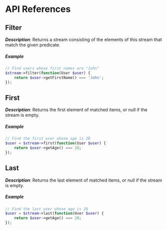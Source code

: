 # API References

## Filter

_**Description**_: Returns a stream consisting of the elements of this
stream that match the given predicate.

##### *Example*

~~~php
// Find users whose first names are "John"
$stream->filter(function(User $user) {
    return $user->getFirstName() === 'John';
});
~~~

## First

_**Description**_: Returns the first element of matched items, or null
if the stream is empty.

##### *Example*

~~~php
// Find the first user whose age is 28
$user = $stream->first(function(User $user) {
    return $user->getAge() === 28;
});
~~~


## Last

_**Description**_: Returns the last element of matched items, or null
if the stream is empty.

##### *Example*

~~~php
// Find the last user whose age is 28
$user = $stream->last(function(User $user) {
    return $user->getAge() === 28;
});
~~~
